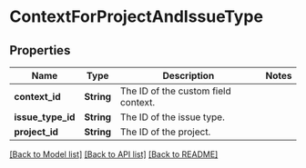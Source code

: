 # ContextForProjectAndIssueType

## Properties

Name | Type | Description | Notes
------------ | ------------- | ------------- | -------------
**context_id** | **String** | The ID of the custom field context. | 
**issue_type_id** | **String** | The ID of the issue type. | 
**project_id** | **String** | The ID of the project. | 

[[Back to Model list]](../README.md#documentation-for-models) [[Back to API list]](../README.md#documentation-for-api-endpoints) [[Back to README]](../README.md)


